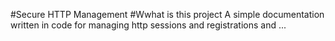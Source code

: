 #Secure HTTP Management
#Wwhat is this project
A simple documentation written in code for managing http 
sessions and registrations and ...
 